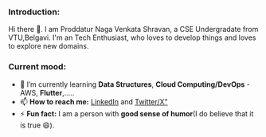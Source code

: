<!--

**pnvshravan/pnvshravan** is a ✨ _special_ ✨ repository because its `README.md` (this file) appears on your GitHub profile.

Here are some ideas to get you started:

- 🔭 I’m currently working on ...
- 🌱 I’m currently learning ...
- 👯 I’m looking to collaborate on ...
- 🤔 I’m looking for help with ...
- 💬 Ask me about ...
- 📫 How to reach me: ...
- 😄 Pronouns: ...
- ⚡ Fun fact: ...
-->

### Introduction:
Hi there 👋. 
I am Proddatur Naga Venkata Shravan, a CSE Undergradate from VTU,Belgavi. I'm an Tech Enthusiast, who loves to develop things and loves to explore new domains.

### Current mood:
- 🌱 I’m currently learning **Data Structures**, **Cloud Computing/DevOps** - AWS, **Flutter**,.....
- 📫 **How to reach me:** [LinkedIn](https://www.linkedin.com/in/pnvshravan) and [Twitter/X"](https://x.com/pnvshravan</a>)
- ⚡ **Fun fact:** I am a person with **good sense of humor**(I do believe that it is true 😄).


